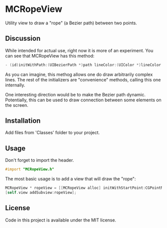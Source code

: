 # MCRopeView

Utility view to draw a "rope" (a Bezier path) between two points.

## Discussion

While intended for actual use, right now it is more of an experiment. You can see that MCRopeView has this method:

```objective-c
- (id)initWithPath:(UIBezierPath *)path lineColor:(UIColor *)lineColor outlineColor:(UIColor *)outlineColor;
```

As you can imagine, this methog allows one do draw arbitrarily complex lines. The rest of the initializers are "convenience" methods, calling this one internally. 

One interesting direction would be to make the Bezier path dynamic. Potentially, this can be used to draw connection between some elements on the screen.

## Installation

Add files from 'Classes' folder to your project.

## Usage

Don't forget to import the header.

```objective-c
#import "MCRopeView.h"
```

The most basic usage is to add a view that will draw the "rope":

```objective-c
MCRopeView * ropeView = [[MCRopeView alloc] initWithStartPoint:CGPointMake(20.0,20.0) endPoint:CGPointMake(300.0,200.0)];
[self.view addSubview:ropeView];
```

## License

Code in this project is available under the MIT license.